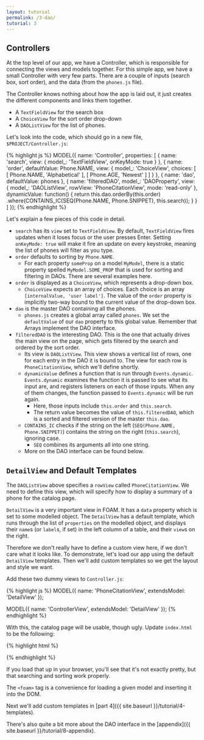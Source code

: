 ```yaml
---
layout: tutorial
permalink: /3-dao/
tutorial: 3
---
```


## Controllers

At the top level of our app, we have a Controller, which is responsible for connecting the views and models together. For this simple app, we have a small Controller with very few parts. There are a couple of inputs (search box, sort order), and the data (from the `phones.js` file).

The Controller knows nothing about how the app is laid out, it just creates the different components and links them together.

- A `TextFieldView` for the search box
- A `ChoiceView` for the sort order drop-down
- A `DAOListView` for the list of phones.

Let's look into the code, which should go in a new file, `$PROJECT/Controller.js`:

{% highlight js %}
MODEL({
  name: 'Controller',
  properties: [
    {
      name: 'search',
      view: { model_: 'TextFieldView', onKeyMode: true }
    },
    {
      name: 'order',
      defaultValue: Phone.NAME,
      view: { model_: 'ChoiceView', choices: [
        [ Phone.NAME, 'Alphabetical' ],
        [ Phone.AGE,  'Newest' ]
      ] }
    },
    { name: 'dao', defaultValue: phones },
    {
      name: 'filteredDAO',
      model_: 'DAOProperty',
      view: {
        model_: 'DAOListView',
        rowView: 'PhoneCitationView',
        mode: 'read-only'
      },
      dynamicValue: function() {
        return this.dao.orderBy(this.order)
            .where(CONTAINS_IC(SEQ(Phone.NAME, Phone.SNIPPET), this.search));
      }
    }
  ]
});
{% endhighlight %}

Let's explain a few pieces of this code in detail.

- `search` has its `view` set to `TextFieldView`. By default, `TextFieldView` fires updates when it loses focus or the user presses Enter. Setting `onKeyMode: true` will make it fire an update on every keystroke, meaning the list of phones will filter as you type.
- `order` defaults to sorting by `Phone.NAME`.
    - For each property `someProp` on a model `MyModel`, there is a static property spelled `MyModel.SOME_PROP` that is used for sorting and filtering in DAOs. There are several examples here.
- `order` is displayed as a `ChoiceView`, which represents a drop-down box.
    - `ChoiceView` expects an array of choices. Each choice is an array `[internalValue, 'user label']`. The value of the `order` property is implicitly two-way bound to the current value of the drop-down box.
- `dao` is the master DAO containing all the phones.
    - `phones.js` creates a global array called `phones`. We set the `defaultValue` of our `dao` property to this global value. Remember that Arrays implement the DAO interface.
- `filteredDAO` is the interesting DAO. This is the one that actually drives the main view on the page, which gets filtered by the search and ordered by the sort order.
    - Its view is `DAOListView`. This view shows a vertical list of rows, one for each entry in the DAO it is bound to. The view for each row is `PhoneCitationView`, which we'll define shortly.
    - `dynamicValue` defines a function that is run through `Events.dynamic`. `Events.dynamic` examines the function it is passed to see what its input are, and registers listeners on each of those inputs. When any of them changes, the function passed to `Events.dynamic` will be run again.
        - Here, those inputs include `this.order` and `this.search`.
        - The return value becomes the value of `this.filteredDAO`, which is a sorted and filtered version of the master `this.dao`.
    - `CONTAINS_IC` checks if the string on the left (`SEQ(Phone.NAME, Phone.SNIPPET)`) contains the string on the right (`this.search`), ignoring case.
        - `SEQ` combines its arguments all into one string.
    - More on the DAO interface can be found below.


## `DetailView` and Default Templates

The `DAOListView` above specifies a `rowView` called `PhoneCitationView`. We need to define this view, which will specify how to display a summary of a phone for the catalog page.

`DetailView` is a very important view in FOAM. It has a `data` property which is set to some modelled object. The `DetailView` has a default template, which runs through the list of `properties` on the modelled object, and displays their `name`s (or `label`s, if set) in the left column of a table, and their `view`s on the right.

Therefore we don't really have to define a custom view here, if we don't care what it looks like. To demonstrate, let's load our app using the default `DetailView` templates. Then we'll add custom templates so we get the layout and style we want.

Add these two dummy views to `Controller.js`:

{% highlight js %}
MODEL({
  name: 'PhoneCitationView',
  extendsModel: 'DetailView'
});

MODEL({
  name: 'ControllerView',
  extendsModel: 'DetailView'
});
{% endhighlight %}

With this, the catalog page will be usable, though ugly. Update `index.html` to be the following:

{% highlight html %}
<html>
  <head>
    <script src="foam/core/bootFOAM.js"></script>
    <link rel="stylesheet" href="foam/core/foam.css" />
    <script src="Phone.js"></script>
    <script src="phones.js"></script>
    <script src="Controller.js"></script>
  </head>
  <body>
    <foam id="cat" model="Controller" view="ControllerView"></foam>
  </body>
</html>
{% endhighlight %}

If you load that up in your browser, you'll see that it's not exactly pretty, but that searching and sorting work properly.

The `<foam>` tag is a convenience for loading a given model and inserting it into the DOM.

Next we'll add custom templates in [part 4]({{ site.baseurl }}/tutorial/4-templates).

There's also quite a bit more about the DAO interface in the [appendix]({{ site.baseurl }}/tutorial/8-appendix).

